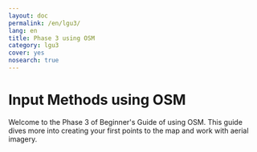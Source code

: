 ```yaml
---
layout: doc
permalink: /en/lgu3/
lang: en
title: Phase 3 using OSM
category: lgu3
cover: yes
nosearch: true
---
```


Input Methods using OSM
====================

Welcome to the Phase 3 of Beginner's Guide of using OSM. This guide dives more into creating your first points to the map and work with aerial imagery.
